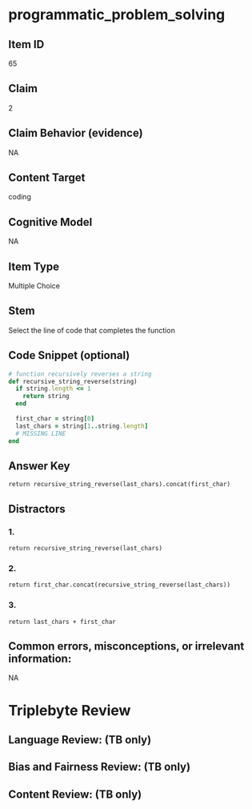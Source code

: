 # programmatic_problem_solving

## Item ID
65

## Claim
2

## Claim Behavior (evidence)
NA

## Content Target
coding

## Cognitive Model
NA

## Item Type
Multiple Choice

## Stem
Select the line of code that completes the function

## Code Snippet (optional)
```ruby
# function recursively reverses a string 
def recursive_string_reverse(string)
  if string.length <= 1
    return string
  end
    
  first_char = string[0]
  last_chars = string[1..string.length]
  # MISSING LINE
end

```

## Answer Key
`return recursive_string_reverse(last_chars).concat(first_char)`

## Distractors

### 1.
`return recursive_string_reverse(last_chars)`

### 2.
`return first_char.concat(recursive_string_reverse(last_chars))`

### 3.
`return last_chars + first_char`

## Common errors, misconceptions, or irrelevant information:
NA

# Triplebyte Review


## Language Review: (TB only)


## Bias and Fairness Review: (TB only)


## Content Review: (TB only)

